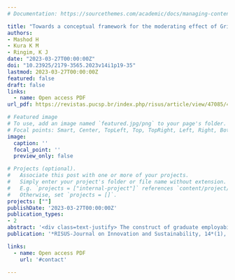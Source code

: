```yaml
---
# Documentation: https://sourcethemes.com/academic/docs/managing-content/

title: "Towards a conceptual framework for the moderating effect of Grit on the relationship between Psychological Capital and Graduate Employability"
authors:
- Mashod H
- Kura K M
- Ringim, K J
date: "2023-03-27T00:00:00Z"
doi: "10.23925/2179-3565.2023v14i1p19-35"
lastmod: 2023-03-27T00:00:00Z
featured: false
draft: false
links:
  - name: Open access PDF
url_pdf: https://revistas.pucsp.br/index.php/risus/article/view/47085/41782

# Featured image
# To use, add an image named `featured.jpg/png` to your page's folder.
# Focal points: Smart, Center, TopLeft, Top, TopRight, Left, Right, BottomLeft, Bottom, BottomRight.
image:
  caption: ''
  focal_point: ''
  preview_only: false

# Projects (optional).
#   Associate this post with one or more of your projects.
#   Simply enter your project's folder or file name without extension.
#   E.g. `projects = ["internal-project"]` references `content/project/deep-learning/index.md`.
#   Otherwise, set `projects = []`.
projects: [""]
publishDate: '2023-03-27T00:00:00Z'
publication_types:
- 2
abstract: '<div class=text-justify> The construct of graduate employability (GE) has received a considerable attention from researchers and policy makers because of its importance in attaining the national economic agenda. Human resource management researchers have identified and examined several antecedents of employability. To date, some of the factors that have been considered include soft skills, communication skills and problem-solving skills, among others. Despite this research efforts, only few studies have attempted to consider the influence of psychological capital (PsyCap) on GE. Even if any, they have reported conflicting findings. Therefore, a moderating variable is suggested. This paper proposes grit as potential moderator on the relationship between PsyCap and graduate employability. </div>'
publication: '*RISUS-Journal on Innovation and Sustainability, 14*(1), 19-35'

links:
  - name: Open access PDF
    url: '#contact'

---
```

